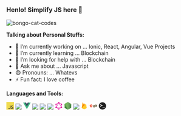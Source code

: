 ### Henlo! Simplify JS here 👋

![bongo-cat-codes](https://user-images.githubusercontent.com/29340294/150726291-afd08470-3b21-4df6-8173-293ece555d4f.gif)

**Talking about Personal Stuffs:**

- 🔭 I’m currently working on ... Ionic, React, Angular, Vue Projects
- 🌱 I’m currently learning ... Blockchain
- 🤔 I’m looking for help with ... Blockchain
- 💬 Ask me about ... Javascript
- 😄 Pronouns: ... Whatevs
- ⚡ Fun fact: I love coffee



**Languages and Tools:**  

<code><img height="20" src="https://raw.githubusercontent.com/github/explore/80688e429a7d4ef2fca1e82350fe8e3517d3494d/topics/javascript/javascript.png"></code>
<code><img height="20" src="https://upload.wikimedia.org/wikipedia/commons/thumb/a/a7/React-icon.svg/1280px-React-icon.svg.png"></code>
<code><img height="20" src="https://raw.githubusercontent.com/github/explore/80688e429a7d4ef2fca1e82350fe8e3517d3494d/topics/vue/vue.png"></code>
<code><img height="20" src="https://upload.wikimedia.org/wikipedia/commons/thumb/c/cf/Angular_full_color_logo.svg/800px-Angular_full_color_logo.svg.png"></code>
<code><img height="20" src="https://upload.wikimedia.org/wikipedia/commons/thumb/6/6f/Ethereum-icon-purple.svg/480px-Ethereum-icon-purple.svg.png"></code>
<code><img height="20" src="https://upload.wikimedia.org/wikipedia/commons/thumb/1/10/CSS3_and_HTML5_logos_and_wordmarks.svg/791px-CSS3_and_HTML5_logos_and_wordmarks.svg.png"></code>
<code><img height="20" src="https://raw.githubusercontent.com/github/explore/5c058a388828bb5fde0bcafd4bc867b5bb3f26f3/topics/graphql/graphql.png"></code>
<code><img height="20" src="https://raw.githubusercontent.com/github/explore/80688e429a7d4ef2fca1e82350fe8e3517d3494d/topics/nodejs/nodejs.png"></code>
<code><img height="20" src="https://cdn.iconscout.com/icon/free/png-512/aws-1869025-1583149.png"></code>
<code><img height="20" src="https://raw.githubusercontent.com/github/explore/80688e429a7d4ef2fca1e82350fe8e3517d3494d/topics/firebase/firebase.png"></code>
<code><img height="20" src="https://raw.githubusercontent.com/github/explore/80688e429a7d4ef2fca1e82350fe8e3517d3494d/topics/git/git.png"></code>
<code><img height="20" src="https://raw.githubusercontent.com/github/explore/80688e429a7d4ef2fca1e82350fe8e3517d3494d/topics/terminal/terminal.png"></code>

